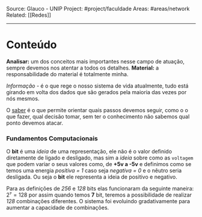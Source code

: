 Source: Glauco - UNIP
Project: #project/faculdade
Areas: #areas/network
Related: [[Redes]]

---

# Conteúdo
**Analisar:** um dos conceitos mais importantes nesse campo de atuação, sempre devemos nos atentar a todos os detalhes.
**Material:** a responsabilidade do material é totalmente minha.

*Informação -* é o que rege o nosso sistema de vida atualmente, tudo está girando em volta dos dados que são gerados pela maioria das vezes por nós mesmos.

O <u>saber</u> é o que permite orientar quais passos devemos seguir, como o o que fazer, qual decisão tomar, sem ter o conhecimento não sabemos qual ponto devemos atacar.

### Fundamentos Computacionais
O **bit** é uma *ideia* de uma representação, ele não é o valor definido diretamente de ligado e desligado, mas sim a *ideia* sobre como as `voltagem` que podem variar o seus valores como, de **+5v a -5v** e definimos como se temos uma energia *positiva = 1* caso seja *negativa = 0* e o nêutro seria desligada. Ou seja o **bit** ele representa a ideia de positivo e negativo.  

Para as definições de *256* e *128* bits elas funcionaram da seguinte maneira: $2⁷ = 128$ por assim quando temos **7** bit, teremos a possibilidade de realizar *128* combinações diferentes. O sistema foi evoluindo gradativamente para aumentar a capacidade de combinações.